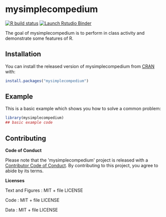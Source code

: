 
# mysimplecompedium

<!-- badges: start -->
[![R build status](https://github.com/mickkygoel/DATA-598-WI20-week-7/workflows/R-CMD-check/badge.svg)](https://github.com/mickkygoel/DATA-598-WI20-week-7/actions)
[![Launch Rstudio Binder](http://mybinder.org/badge_logo.svg)](https://mybinder.org/v2/gh/mickkygoel/DATA-598-WI20-week-7/master?urlpath=rstudio)
<!-- badges: end -->

The goal of mysimplecompedium is to perform in class activity and demonstrate some features of R.

## Installation

You can install the released version of mysimplecompedium from [CRAN](https://CRAN.R-project.org) with:

``` r
install.packages("mysimplecompedium")
```

## Example

This is a basic example which shows you how to solve a common problem:


``` r
library(mysimplecompedium)
## basic example code
```

## Contributing

**Code of Conduct**

Please note that the 'mysimplecompedium' project is released with a
[Contributor Code of Conduct](CODE_OF_CONDUCT.md).
By contributing to this project, you agree to abide by its terms.

**Licenses**

Text and Figures : MIT + file LICENSE

Code : MIT + file LICENSE

Data : MIT + file LICENSE
